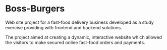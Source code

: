 # Boss-Burgers
Web site project for a fast-food delivery business developed as a study exercise providing with frontend and backend solutions.

The project aimed at creating a dynamic, interactive website which allowed the visitors to make secured online fast-food orders and payments.
